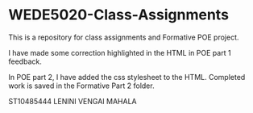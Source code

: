 ﻿# WEDE5020-Class-Assignments
This is a repository for class assignments and Formative POE project. 

I have made some correction highlighted in the HTML in POE part 1 feedback. 

In POE part 2, I have added the css stylesheet to the HTML. Completed work is saved in the Formative Part 2 folder. 

ST10485444 LENINI VENGAI MAHALA



